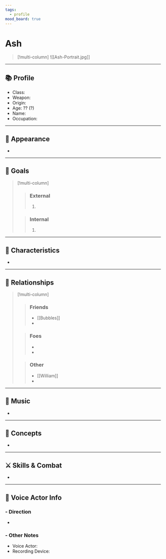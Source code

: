 ```yaml
---
tags:
  - profile
mood_board: true
---
```

# Ash

>[!multi-column]
>![[Ash-Portrait.jpg]]
>
>

---
## 📚 Profile

- Class: 
- Weapon: 
- Origin: 
- Age: ?? (?)
- Name: 
- Occupation: 

---
## 💅 Appearance

- 

---
## 🏁 Goals

>[!multi-column]
>> ### External
>> 1. 
>
>> ### Internal
>> 1. 

---
## 🎨 Characteristics

- 

---
## 🤝 Relationships

>[!multi-column]
>> ### Friends
>> - [[Bubbles]]
>> - 
>
>>### Foes
>> - 
>> - 
>
>> ### Other
>> - [[William]]
>> -

---
## 🎵 Music

- 

---
## 💭 Concepts 

- 

---
## ⚔ Skills & Combat

- 

---
## 🎤 Voice Actor Info

### - Direction
- 

### - Other Notes
- Voice Actor:
- Recording Device: 
